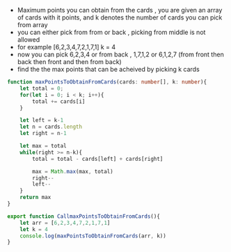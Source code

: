 - Maximum points you can obtain from the cards , you are given an array of cards with it points, and k denotes the number of cards you can pick from array
- you can either pick from from or back , picking from middle is not allowed
- for example [6,2,3,4,7,2,1,7,1] k = 4
- now you can pick 6,2,3,4 or from back , 1,7,1,2 or 6,1,2,7 (from front then back then front and then from back)
- find the the max points that can be acheived by picking k cards 

```ts
function maxPointsToObtainFromCards(cards: number[], k: number){
    let total = 0;
    for(let i = 0; i < k; i++){
        total += cards[i]
    }

    let left = k-1
    let n = cards.length
    let right = n-1

    let max = total
    while(right >= n-k){
        total = total - cards[left] + cards[right]

        max = Math.max(max, total)
        right--
        left--
    }
    return max
}

export function CallmaxPointsToObtainFromCards(){
    let arr = [6,2,3,4,7,2,1,7,1]
    let k = 4
    console.log(maxPointsToObtainFromCards(arr, k))
}
```
